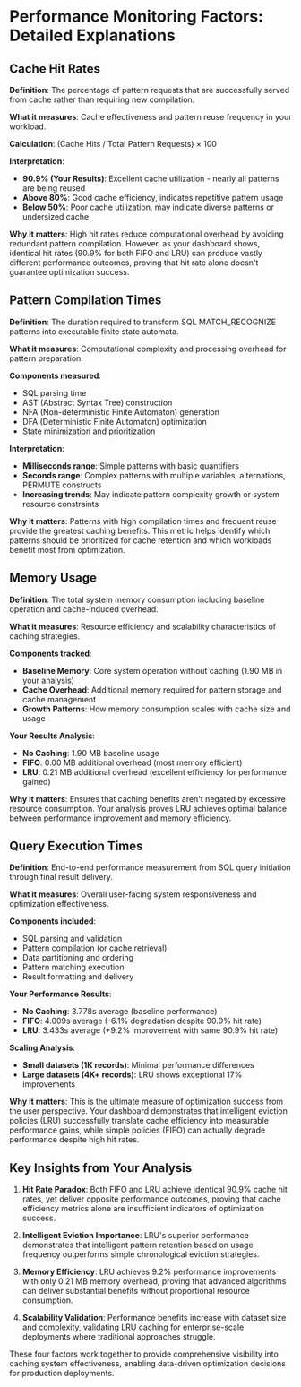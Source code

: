 # Performance Monitoring Factors: Detailed Explanations

## Cache Hit Rates
**Definition**: The percentage of pattern requests that are successfully served from cache rather than requiring new compilation.

**What it measures**: Cache effectiveness and pattern reuse frequency in your workload.

**Calculation**: (Cache Hits / Total Pattern Requests) × 100

**Interpretation**: 
- **90.9% (Your Results)**: Excellent cache utilization - nearly all patterns are being reused
- **Above 80%**: Good cache efficiency, indicates repetitive pattern usage
- **Below 50%**: Poor cache utilization, may indicate diverse patterns or undersized cache

**Why it matters**: High hit rates reduce computational overhead by avoiding redundant pattern compilation. However, as your dashboard shows, identical hit rates (90.9% for both FIFO and LRU) can produce vastly different performance outcomes, proving that hit rate alone doesn't guarantee optimization success.

## Pattern Compilation Times
**Definition**: The duration required to transform SQL MATCH_RECOGNIZE patterns into executable finite state automata.

**What it measures**: Computational complexity and processing overhead for pattern preparation.

**Components measured**:
- SQL parsing time
- AST (Abstract Syntax Tree) construction
- NFA (Non-deterministic Finite Automaton) generation
- DFA (Deterministic Finite Automaton) optimization
- State minimization and prioritization

**Interpretation**:
- **Milliseconds range**: Simple patterns with basic quantifiers
- **Seconds range**: Complex patterns with multiple variables, alternations, PERMUTE constructs
- **Increasing trends**: May indicate pattern complexity growth or system resource constraints

**Why it matters**: Patterns with high compilation times and frequent reuse provide the greatest caching benefits. This metric helps identify which patterns should be prioritized for cache retention and which workloads benefit most from optimization.

## Memory Usage
**Definition**: The total system memory consumption including baseline operation and cache-induced overhead.

**What it measures**: Resource efficiency and scalability characteristics of caching strategies.

**Components tracked**:
- **Baseline Memory**: Core system operation without caching (1.90 MB in your analysis)
- **Cache Overhead**: Additional memory required for pattern storage and cache management
- **Growth Patterns**: How memory consumption scales with cache size and usage

**Your Results Analysis**:
- **No Caching**: 1.90 MB baseline usage
- **FIFO**: 0.00 MB additional overhead (most memory efficient)
- **LRU**: 0.21 MB additional overhead (excellent efficiency for performance gained)

**Why it matters**: Ensures that caching benefits aren't negated by excessive resource consumption. Your analysis proves LRU achieves optimal balance between performance improvement and memory efficiency.

## Query Execution Times
**Definition**: End-to-end performance measurement from SQL query initiation through final result delivery.

**What it measures**: Overall user-facing system responsiveness and optimization effectiveness.

**Components included**:
- SQL parsing and validation
- Pattern compilation (or cache retrieval)
- Data partitioning and ordering
- Pattern matching execution
- Result formatting and delivery

**Your Performance Results**:
- **No Caching**: 3.778s average (baseline performance)
- **FIFO**: 4.009s average (-6.1% degradation despite 90.9% hit rate)
- **LRU**: 3.433s average (+9.2% improvement with same 90.9% hit rate)

**Scaling Analysis**:
- **Small datasets (1K records)**: Minimal performance differences
- **Large datasets (4K+ records)**: LRU shows exceptional 17% improvements

**Why it matters**: This is the ultimate measure of optimization success from the user perspective. Your dashboard demonstrates that intelligent eviction policies (LRU) successfully translate cache efficiency into measurable performance gains, while simple policies (FIFO) can actually degrade performance despite high hit rates.

## Key Insights from Your Analysis

1. **Hit Rate Paradox**: Both FIFO and LRU achieve identical 90.9% cache hit rates, yet deliver opposite performance outcomes, proving that cache efficiency metrics alone are insufficient indicators of optimization success.

2. **Intelligent Eviction Importance**: LRU's superior performance demonstrates that intelligent pattern retention based on usage frequency outperforms simple chronological eviction strategies.

3. **Memory Efficiency**: LRU achieves 9.2% performance improvements with only 0.21 MB memory overhead, proving that advanced algorithms can deliver substantial benefits without proportional resource consumption.

4. **Scalability Validation**: Performance benefits increase with dataset size and complexity, validating LRU caching for enterprise-scale deployments where traditional approaches struggle.

These four factors work together to provide comprehensive visibility into caching system effectiveness, enabling data-driven optimization decisions for production deployments.
